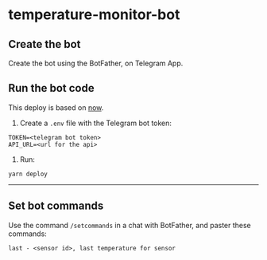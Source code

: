# temperature-monitor-bot

## Create the bot

Create the bot using the BotFather, on Telegram App.

## Run the bot code

This deploy is based on [now](https://zeit.co/now).

1. Create a `.env` file with the Telegram bot token:

  ```
  TOKEN=<telegram bot token>
  API_URL=<url for the api>
  ```

1. Run:

  ```
  yarn deploy
  ```

---

## Set bot commands

Use the command `/setcommands` in a chat with BotFather, and paster these commands:

```
last - <sensor id>, last temperature for sensor
```
